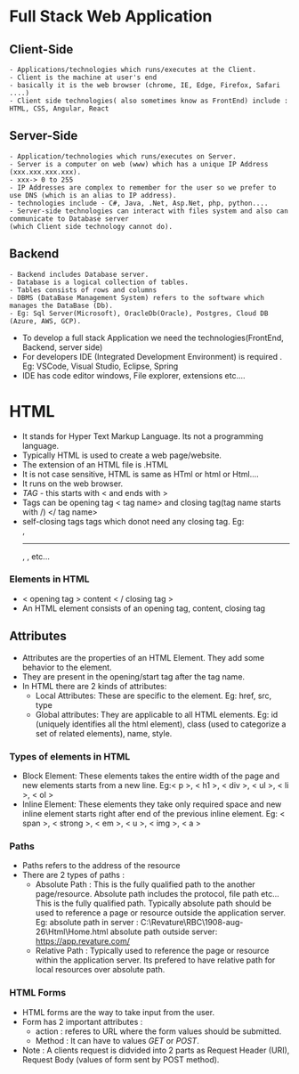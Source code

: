 # Full Stack Web Application

## Client-Side
    - Applications/technologies which runs/executes at the Client.
    - Client is the machine at user's end
    - basically it is the web browser (chrome, IE, Edge, Firefox, Safari ....)
    - Client side technologies( also sometimes know as FrontEnd) include : HTML, CSS, Angular, React

## Server-Side
    - Application/technologies which runs/executes on Server.
    - Server is a computer on web (www) which has a unique IP Address (xxx.xxx.xxx.xxx).
    - xxx-> 0 to 255
    - IP Addresses are complex to remember for the user so we prefer to use DNS (which is an alias to IP address).
    - technologies include - C#, Java, .Net, Asp.Net, php, python....
    - Server-side technologies can interact with files system and also can communicate to Database server 
    (which Client side technology cannot do).

## Backend 
    - Backend includes Database server.
    - Database is a logical collection of tables.
    - Tables consists of rows and columns 
    - DBMS (DataBase Management System) refers to the software which manages the DataBase (Db).
    - Eg: Sql Server(Microsoft), OracleDb(Oracle), Postgres, Cloud DB (Azure, AWS, GCP).

- To develop a full stack Application we need the technologies(FrontEnd, Backend, server side)
- For developers IDE (Integrated Development Environment) is required . Eg: VSCode, Visual Studio, Eclipse, Spring
- IDE has code editor windows, File explorer, extensions etc....


# HTML 
-  It stands for Hyper Text Markup Language. Its not a programming language.
-  Typically HTML is used to create a web page/website.
-  The extension of an HTML file is .HTML
-  It is not case sensitive, HTML is same as HTml or html or Html....
-  It runs on the web browser.
-  *TAG* - this starts with < and ends with >
-  Tags can be opening tag < tag name>  and closing tag(tag name starts with /) </ tag name>
-  self-closing tags tags which donot need any closing tag. Eg: <br>, <hr>, <img>, <meta> etc...

### Elements in HTML
- < opening tag > content < / closing tag >
- An HTML element consists of an opening tag, content, closing tag

## Attributes
- Attributes are the properties of an HTML Element. They add some behavior to the element.
- They are present in the opening/start tag after the tag name.
- In HTML there are 2 kinds of attributes:
    - Local Attributes: These are specific to the element. Eg: href, src, type
    - Global attributes: They are applicable to all HTML elements. Eg: id (uniquely identifies all the html element), class (used to categorize a set of related elements), name, style.

### Types of elements in HTML
- Block Element: These elements takes the entire width of the page and new elements starts from a new line.
    Eg:< p >, < h1 >, < div >, < ul >, < li >, < ol >
- Inline Element: These elements they take only required space and new inline element starts right after end of the previous inline element.
    Eg: < span >, < strong >, < em >, < u >, < img >, < a >

### Paths
-  Paths refers to the address of the resource
-  There are 2 types of paths :
    - Absolute Path : This is the fully qualified path to the another page/resource. Absolute path includes the     protocol, file path etc... This is the fully qualified path. Typically absolute path should be used to      reference a page or resource outside the application server.
        Eg: absolute path in server : C:\Revature\RBC\1908-aug-26\Html\Home.html
        absolute path outside server:  https://app.revature.com/
    - Relative Path : Typically used to reference the page or resource within the application server. Its prefered to have relative path for local resources over absolute path.

### HTML Forms
- HTML forms are the way to take input from the user.
- Form has 2 important attributes : 
    - action : referes to URL where the form values should be submitted.
    - Method :  It can have to values *GET* or *POST*.
- Note : A clients request is didvided into 2 parts as Request Header (URI), Request Body (values of form sent by POST method).
